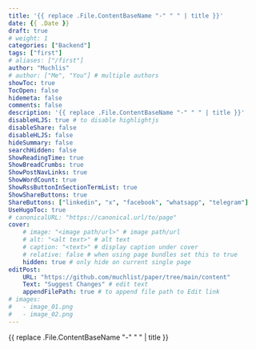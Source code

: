```yaml
---
title: '{{ replace .File.ContentBaseName "-" " " | title }}'
date: {{ .Date }}
draft: true
# weight: 1
categories: ["Backend"]
tags: ["first"]
# aliases: ["/first"]
author: "Muchlis"
# author: ["Me", "You"] # multiple authors
showToc: true
TocOpen: false
hidemeta: false
comments: false
description: '{{ replace .File.ContentBaseName "-" " " | title }}'
disableHLJS: true # to disable highlightjs
disableShare: false
disableHLJS: false
hideSummary: false
searchHidden: false
ShowReadingTime: true
ShowBreadCrumbs: true
ShowPostNavLinks: true
ShowWordCount: true
ShowRssButtonInSectionTermList: true
ShowShareButtons: true
ShareButtons: ["linkedin", "x", "facebook", "whatsapp", "telegram"]
UseHugoToc: true
# canonicalURL: "https://canonical.url/to/page"
cover:
    # image: "<image path/url>" # image path/url
    # alt: "<alt text>" # alt text
    # caption: "<text>" # display caption under cover
    # relative: false # when using page bundles set this to true
    hidden: true # only hide on current single page
editPost:
    URL: "https://github.com/muchlist/paper/tree/main/content"
    Text: "Suggest Changes" # edit text
    appendFilePath: true # to append file path to Edit link
# images:
#   - image_01.png
#   - image_02.png
---
```


{{ replace .File.ContentBaseName "-" " " | title }}

<!--more-->